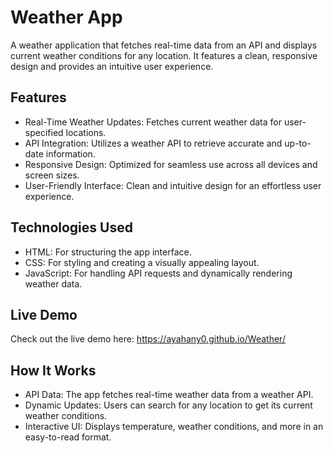 # Weather App
A weather application that fetches real-time data from an API and displays current weather conditions for any location. It features a clean, responsive design and provides an intuitive user experience.

## Features
- Real-Time Weather Updates: Fetches current weather data for user-specified locations.
- API Integration: Utilizes a weather API to retrieve accurate and up-to-date information.
- Responsive Design: Optimized for seamless use across all devices and screen sizes.
- User-Friendly Interface: Clean and intuitive design for an effortless user experience.
## Technologies Used
- HTML: For structuring the app interface.
- CSS: For styling and creating a visually appealing layout.
- JavaScript: For handling API requests and dynamically rendering weather data.

## Live Demo
Check out the live demo here:  https://ayahany0.github.io/Weather/

## How It Works
- API Data: The app fetches real-time weather data from a weather API.
- Dynamic Updates: Users can search for any location to get its current weather conditions.
- Interactive UI: Displays temperature, weather conditions, and more in an easy-to-read format.









